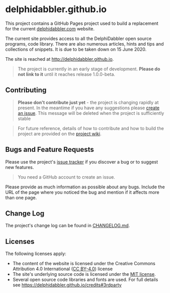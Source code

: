 # delphidabbler.github.io

This project contains a GitHub Pages project used to build a replacement for the  current [delphidabbler.com](http://delphidabbler.com) website.

The current site provides access to all the DelphiDabbler open source programs, code library. There are also numerous articles, hints and tips and collections of snippets. It is due to be taken down on 15 June 2020.

The site is reached at  http://delphidabbler.github.io.

> The project is currently in an early stage of development. **Please do not link to it** until it reaches release 1.0.0-beta.

## Contributing

> **Please don't contribute just yet** - the project is changing rapidly at present. In the meantime if you have any suggestions please [create an issue](https://github.com/delphidabbler/delphidabbler.github.io/issues). This message will be deleted when the project is sufficiently stable

> For future reference, details of how to contribute and how to build the project are provided on the [project wiki](https://github.com/delphidabbler/delphidabbler.github.io/wiki).

## Bugs and Feature Requests

Please use the project's [issue tracker](https://github.com/delphidabbler/delphidabbler.github.io/issues) if you discover a bug or to suggest new features.

> You need a GitHub account to create an issue.

Please provide as much information as possible about any bugs. Include the URL of the page where you noticed the bug and mention if it affects more than one page.

## Change Log

The project's change log can be found in [CHANGELOG.md](CHANGELOG.md).

## Licenses

The following licenses apply:

* The content of the website is licensed under the Creative Commons Attribution 4.0 International ([CC BY-4.0](https://creativecommons.org/licenses/by/4.0/)) license
* The site's underlying source code is licensed under the [MIT license](LICENSE.md).
* Several open source code libraries and fonts are used. For full details see https://delphidabbler.github.io/credits#3rdparty
